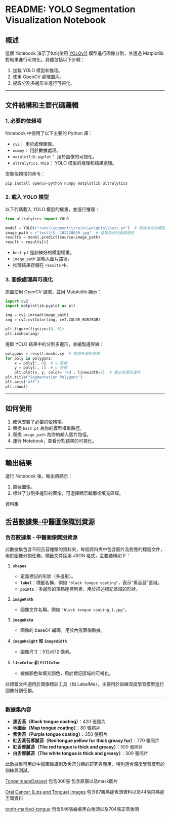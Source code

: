 # README: YOLO Segmentation Visualization Notebook

## 概述

這個 Notebook 演示了如何使用 [YOLOv11](https://github.com/ultralytics/ultralytics) 模型進行圖像分割，並通過 Matplotlib 對結果進行可視化。具體包括以下步驟：
1. 加載 YOLO 模型和推理。
2. 使用 OpenCV 處理圖片。
3. 提取分割多邊形並進行可視化。

---

## 文件結構和主要代碼邏輯

### 1. 必要的依賴項
Notebook 中使用了以下主要的 Python 庫：
- `cv2`： 用於處理圖像。
- `numpy`： 用於數據處理。
- `matplotlib.pyplot`： 用於圖像的可視化。
- `ultralytics.YOLO`： YOLO 模型的推理和結果處理。

安裝依賴項的命令：
```bash
pip install opencv-python numpy matplotlib ultralytics
```

### 2. 載入 YOLO 模型
以下代碼載入 YOLO 模型的權重，並進行推理：
```python
from ultralytics import YOLO

model = YOLO(r"runs\\segment\\train\\weights\\best.pt")  # 替換為你的模型路徑
image_path = r"test\\S__102228039.jpg"  # 替換為你的圖像路徑
results = model.predict(source=image_path)
result = results[0]
```

- `best.pt` 是訓練好的模型權重。
- `image_path` 是輸入圖片路徑。
- 推理結果存儲在 `results` 中。

### 3. 圖像處理與可視化
原圖使用 OpenCV 讀取，並用 Matplotlib 顯示：
```python
import cv2
import matplotlib.pyplot as plt

img = cv2.imread(image_path)
img = cv2.cvtColor(img, cv2.COLOR_BGR2RGB)

plt.figure(figsize=(8, 6))
plt.imshow(img)
```

提取 YOLO 結果中的分割多邊形，並繪製邊界線：
```python
polygons = result.masks.xy  # 取得多邊形座標
for poly in polygons:
    x = poly[:, 0]  # x 座標
    y = poly[:, 1]  # y 座標
    plt.plot(x, y, color='red', linewidth=2)  # 畫出多邊形邊界
plt.title("Segmentation Polygons")
plt.axis('off')
plt.show()
```

---

## 如何使用

1. 確保安裝了必要的依賴項。
2. 替換 `best.pt` 為你的模型權重路徑。
3. 替換 `image_path` 為你的輸入圖片路徑。
4. 運行 Notebook，查看分割結果的可視化。

---

## 輸出結果
運行 Notebook 後，輸出將顯示：
1. 原始圖像。
2. 標註了分割多邊形的圖像，可選擇顯示輪廓或填充區域。

資料集

[舌苔數據集-中醫圖像識別資源](https://gitcode.com/open-source-toolkit/7542e/blob/main/Tongue%20coating%20classification%20%E5%A2%9E%E5%BC%BA.zip)
---

### **舌苔數據集 - 中醫圖像識別資源**

此數據集包含不同舌苔種類的資料夾，每個資料夾中包含圖片及對應的標籤文件，用於圖像分割任務。標籤文件採用 JSON 格式，主要結構如下：

1. **`shapes`**
   - 定義標記的形狀（多邊形）。
   - **`label`**：標籤名稱，例如 `"black tongue coating"`，表示“黑舌苔”區域。
   - **`points`**：多邊形的頂點座標列表，用於描述標記區域的形狀。

2. **`imagePath`**
   - 圖像文件名稱，例如 `"black tongue coating_1.jpg"`。

3. **`imageData`**
   - 圖像的 base64 編碼，用於內嵌圖像數據。

4. **`imageHeight` 和 `imageWidth`**
   - 圖像尺寸：512x512 像素。

5. **`lineColor` 和 `fillColor`**
   - 線條顏色和填充顏色，用於標記區域的可視化。

此標籤文件適用於圖像標註工具（如 LabelMe），主要用於訓練深度學習模型進行圖像分割任務。

---

### **數據集內容**
- **黑舌苔（Black tongue coating）**：420 張照片  
- **地圖舌（Map tongue coating）**：80 張照片  
- **紫舌苔（Purple tongue coating）**：350 張照片  
- **紅舌黃苔厚膩苔（Red tongue yellow fur thick greasy fur）**：770 張照片  
- **紅舌厚膩苔（The red tongue is thick and greasy）**：550 張照片  
- **白舌厚膩苔（The white tongue is thick and greasy）**：300 張照片  

此數據集可用於中醫圖像識別及舌苔分類的研究與應用，特別適合深度學習模型的訓練與測試。


[TongeImageDataset](https://github.com/BioHit/TongeImageDataset/tree/master)
包含300張
包含原圖以及mask圖片

[Oral Cancer (Lips and Tongue) images](https://www.kaggle.com/datasets/shivam17299/oral-cancer-lips-and-tongue-images/data)
包含87張癌症舌頭資料以及44張飛癌症舌頭資料


[tooth-marked-tongue](https://www.kaggle.com/datasets/clearhanhui/biyesheji?utm_source=chatgpt.com)
包含546張齒痕黑白舌頭以及704張正常舌頭